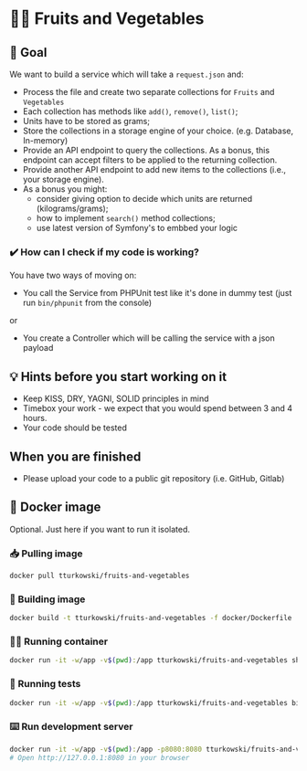 # 🍎🥕 Fruits and Vegetables


## 🎯 Goal

We want to build a service which will take a `request.json` and:

- Process the file and create two separate collections for `Fruits` and `Vegetables`
- Each collection has methods like `add()`, `remove()`, `list()`;
- Units have to be stored as grams;
- Store the collections in a storage engine of your choice. (e.g. Database, In-memory)
- Provide an API endpoint to query the collections. As a bonus, this endpoint can accept filters to be applied to the 
  returning collection.
- Provide another API endpoint to add new items to the collections (i.e., your storage engine).
- As a bonus you might:
  - consider giving option to decide which units are returned (kilograms/grams);
  - how to implement `search()` method collections;
  - use latest version of Symfony's to embbed your logic

### ✔️ How can I check if my code is working?

You have two ways of moving on:

- You call the Service from PHPUnit test like it's done in dummy test (just run `bin/phpunit` from the console)

or

- You create a Controller which will be calling the service with a json payload


## 💡 Hints before you start working on it

- Keep KISS, DRY, YAGNI, SOLID principles in mind
- Timebox your work - we expect that you would spend between 3 and 4 hours.
- Your code should be tested


## When you are finished

- Please upload your code to a public git repository (i.e. GitHub, Gitlab)


## 🐳 Docker image

Optional. Just here if you want to run it isolated.

### 📥 Pulling image

```bash
docker pull tturkowski/fruits-and-vegetables
```

### 🧱 Building image

```bash
docker build -t tturkowski/fruits-and-vegetables -f docker/Dockerfile .
```

### 🏃‍♂️ Running container

```bash
docker run -it -w/app -v$(pwd):/app tturkowski/fruits-and-vegetables sh 
```

### 🛂 Running tests

```bash
docker run -it -w/app -v$(pwd):/app tturkowski/fruits-and-vegetables bin/phpunit
```

### ⌨️ Run development server

```bash
docker run -it -w/app -v$(pwd):/app -p8080:8080 tturkowski/fruits-and-vegetables php -S 0.0.0.0:8080 -t /app/public
# Open http://127.0.0.1:8080 in your browser
```
